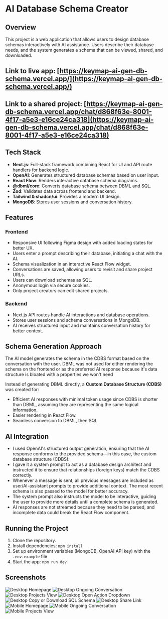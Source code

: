 # AI Database Schema Creator

## Overview

This project is a web application that allows users to design database schemas interactively with AI assistance. Users describe their database needs, and the system generates a schema that can be viewed, shared, and downloaded.

## Link to live app: [https://keymap-ai-gen-db-schema.vercel.app/](https://keymap-ai-gen-db-schema.vercel.app/)
## Link to a shared project: [https://keymap-ai-gen-db-schema.vercel.app/chat/d868f63e-8001-4f17-a5e3-e16ce24ca318](https://keymap-ai-gen-db-schema.vercel.app/chat/d868f63e-8001-4f17-a5e3-e16ce24ca318)

## Tech Stack

- **Next.js**: Full-stack framework combining React for UI and API route handlers for backend logic.
- **OpenAI**: Generates structured database schemas based on user input.
- **React Flow**: Renders interactive database schema diagrams.
- **@dbml/core**: Converts database schema between DBML and SQL.
- **Zod**: Validates data across frontend and backend.
- **Tailwind & shadcn/ui**: Provides a modern UI design.
- **MongoDB**: Stores user sessions and conversation history.

## Features

### Frontend

- Responsive UI following Figma design with added loading states for better UX.
- Users enter a prompt describing their database, initiating a chat with the AI.
- Schema visualization in an interactive React Flow widget.
- Conversations are saved, allowing users to revisit and share project URLs.
- Users can download schemas as SQL.
- Anonymous login via secure cookies.
- Only project creators can edit shared projects.

### Backend

- Next.js API routes handle AI interactions and database operations.
- Stores user sessions and schema conversations in MongoDB.
- AI receives structured input and maintains conversation history for better context.

## Schema Generation Approach
The AI model generates the schema in the CDBS format based on the conversation with the user. DBML was not used for either rendering the schema on the frontend or as the preferred AI response because it's data structure is bloated with a properties we won't need

Instead of generating DBML directly, a **Custom Database Structure (CDBS)** was created for:

- Efficient AI responses with minimal token usage since CDBS is shorter than DBML, assuming they are representing the same logical information.
- Easier rendering in React Flow.
- Seamless conversion to DBML, then SQL


## AI Integration

- I used OpenAI's structured output generation, ensuring that the AI response conforms to the provided schema—in this case, the custom database structure (CDBS).
- I gave it a system prompt to act as a database design architect and instructed it to ensure that relationships (foreign keys) match the CDBS correctly.
- Whenever a message is sent, all previous messages are included as user/AI-assistant prompts to provide additional context. The most recent schema is also passed to the model for better accuracy.
- The system prompt also instructs the model to be interactive, guiding the user to provide more details until a complete schema is generated.
- AI responses are not streamed because they need to be parsed, and incomplete data could break the React Flow component.

## Running the Project

1. Clone the repository.
2. Install dependencies: `npm install`
3. Set up environment variables (MongoDB, OpenAI API key) with the `.env.example` file
4. Start the app: `npm run dev`

## Screenshots
![Desktop Homepage](https://github.com/dopewevmond/keymap-ai-gen-db-schema/blob/main/public/screenshots/desktop-homepage.png)
![Desktop Ongoing Conversation](https://github.com/dopewevmond/keymap-ai-gen-db-schema/blob/main/public/screenshots/desktop-ongoing-conversation.png)
![Desktop Projects View](https://github.com/dopewevmond/keymap-ai-gen-db-schema/blob/main/public/screenshots/desktop-projects-view.png)
![Desktop Open Action Dropdown](https://github.com/dopewevmond/keymap-ai-gen-db-schema/blob/main/public/screenshots/desktop-opened-action-dropdown.png)
![Desktop Copy or Download SQL Schema](https://github.com/dopewevmond/keymap-ai-gen-db-schema/blob/main/public/screenshots/desktop-download-copy-sql-schema.png)
![Desktop Share Link](https://github.com/dopewevmond/keymap-ai-gen-db-schema/blob/main/public/screenshots/desktop-share-link.png)
![Mobile Homepage](https://github.com/dopewevmond/keymap-ai-gen-db-schema/blob/main/public/screenshots/mobile-homepage.png)
![Mobile Ongoing Conversation](https://github.com/dopewevmond/keymap-ai-gen-db-schema/blob/main/public/screenshots/mobile-ongoing-conversation.png)
![Mobile Projects View](https://github.com/dopewevmond/keymap-ai-gen-db-schema/blob/main/public/screenshots/mobile-projects-view.png)

